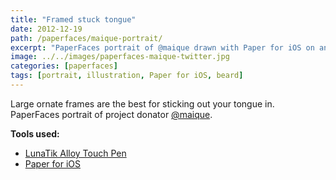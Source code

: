 ```yaml
---
title: "Framed stuck tongue"
date: 2012-12-19
path: /paperfaces/maique-portrait/
excerpt: "PaperFaces portrait of @maique drawn with Paper for iOS on an iPad."
image: ../../images/paperfaces-maique-twitter.jpg
categories: [paperfaces]
tags: [portrait, illustration, Paper for iOS, beard]
---
```


Large ornate frames are the best for sticking out your tongue in. PaperFaces portrait of project donator [@maique](https://twitter.com/maique).

**Tools used:**

- [LunaTik Alloy Touch Pen](https://www.amazon.com/gp/product/B00821TR7G/ref=as_li_ss_tl?ie=UTF8&tag=mademist-20&linkCode=as2&camp=1789&creative=390957&creativeASIN=B00821TR7G)
- [Paper for iOS](https://paper.bywetransfer.com/)
